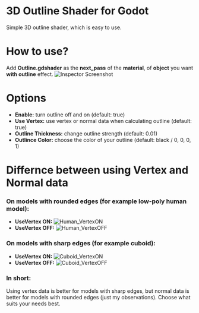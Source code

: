 # 3D Outline Shader for Godot #

Simple 3D outline shader, which is easy to use.

# How to use? #
Add **Outline.gdshader** as the **next_pass** of the **material**, of **object** you want **with outline** effect.
![Inspector Screenshot](https://i.imgur.com/Kzkprpe.png)

# Options #
* **Enable:** turn outline off and on (default: true)
* **Use Vertex:** use vertex or normal data when calculating outline  (default: true)
* **Outline Thickness:** change outline strength (default: 0.01)
* **Outlince Color:** choose the color of your outline (default: black / 0, 0, 0, 1)

# Differnce between using Vertex and Normal data #
### On models with rounded edges (for example low-poly human model): ###
* **UseVertex ON:**
![Human_VertexON](https://imgur.com/NL3VE8f.png)
* **UseVertex OFF:**
![Human_VertexOFF](https://imgur.com/pLWrSLn.png)
### On models with sharp edges (for example cuboid): ###
* **UseVertex ON:**
![Cuboid_VertexON](https://imgur.com/UjC03wh.png)
* **UseVertex OFF:**
![Cuboid_VertexOFF](https://imgur.com/SUA0STE.png)


### In short: ###
Using vertex data is better for models with sharp edges, but normal data is better for models with rounded edges (just my observations). Choose what suits your needs best.
